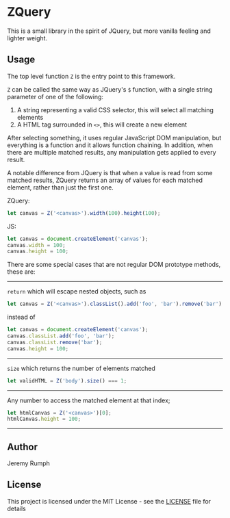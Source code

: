 # ZQuery

This is a small library in the spirit of JQuery, but more vanilla feeling and lighter weight.

## Usage

The top level function `Z` is the entry point to this framework.

`Z` can be called the same way as JQuery's `$` function, with a single string parameter of one of the following:

1. A string representing a valid CSS selector, this will select all matching elements
1. A HTML tag surrounded in `<>`, this will create a new element

After selecting something, it uses regular JavaScript DOM manipulation, but everything is a function and it allows function chaining. In addition, when there are multiple matched results, any manipulation gets applied to every result.

A notable difference from JQuery is that when a value is read from some matched results, ZQuery returns an array of values for each matched element, rather than just the first one.

ZQuery:

```JavaScript
let canvas = Z('<canvas>').width(100).height(100);
```

JS:

```JavaScript
let canvas = document.createElement('canvas');
canvas.width = 100;
canvas.height = 100;
```

There are some special cases that are not regular DOM prototype methods, these are:

---

`return` which will escape nested objects, such as

```JavaScript
let canvas = Z('<canvas>').classList().add('foo', 'bar').remove('bar').return().height(100);
```

instead of

```JavaScript
let canvas = document.createElement('canvas');
canvas.classList.add('foo', 'bar');
canvas.classList.remove('bar');
canvas.height = 100;
```

---

`size` which returns the number of elements matched

```JavaScript
let validHTML = Z('body').size() === 1;
```

---

Any number to access the matched element at that index;

```JavaScript
let htmlCanvas = Z('<canvas>')[0];
htmlCanvas.height = 100;
```

---

## Author

Jeremy Rumph

## License

This project is licensed under the MIT License - see the [LICENSE](LICENSE) file for details
